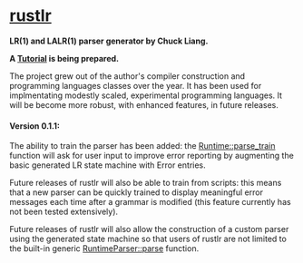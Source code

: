 # **[rustlr](https://docs.rs/rustlr/0.1.1/rustlr/index.html)**
**LR(1) and LALR(1) parser generator by Chuck Liang.**

**A [Tutorial](https://cs.hofstra.edu/~cscccl/rustlr_project/) is being prepared.**

The project grew out of the author's compiler construction and
programming languages classes over the year.  It has been used for
implmentating modestly scaled, experimental programming languages.  It
will be become more robust, with enhanced features, in future
releases.

#### Version 0.1.1:

  The ability to train the parser has been added: the [Runtime::parse_train][1]
  function will ask for user input to improve error reporting by augmenting
  the basic generated LR state machine with Error entries.

Future releases of rustlr will also be able to train from scripts:
this means that a new parser can be quickly trained to display
meaningful error messages each time after a grammar is modified (this
feature currently has not been tested extensively).

Future releases of rustlr will also allow the construction of a custom parser
using the generated state machine so that users of rustlr are not limited to
the built-in generic [RuntimeParser::parse][2] function.

[1]:https://docs.rs/rustlr/0.1.1/rustlr/struct.RuntimeParser.html#method.parse_train
[2]:https://docs.rs/rustlr/0.1.1/rustlr/struct.RuntimeParser.html#method.parse

